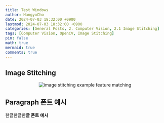 ```yaml
---
title: Test Windows
author: HangyoCho
date: 2024-07-03 18:32:00 +0900
lastmod: 2024-07-03 18:32:00 +0900
categories: [General Posts, 2. Computer Vision, 2.1 Image Stitching]
tags: [Computer Vision, OpenCV, Image Stitching]
pin: false
math: true
mermaid: true
comments: true
---
```


## Image Stitching
<p align="center">
  <img src="https://pyimagesearch.com/wp-content/uploads/2016/01/bryce_match_01.jpg" alt="image stitching example"/>
  feature matching
</p> 


## Paragraph 폰트 예시

한글한글한**글 폰트 예시**

